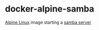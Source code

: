 # docker-alpine-samba
[Alpine Linux](https://alpinelinux.org/) image starting a [samba server](https://www.samba.org)
